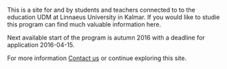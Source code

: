 This is a site for and by students and teachers connected to to the education UDM at Linnaeus University in Kalmar. If you would like to studie this program can find much valuable information here.

Next available start of the program is autumn 2016 with a deadline for application 2016-04-15.


For more information [Contact us](/program/utveckling-och-drift-av-mjukvarusystem/en/contract/) or continue exploring this site.
